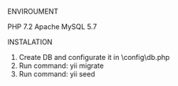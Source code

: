 ENVIROUMENT

PHP 7.2
Apache
MySQL 5.7

INSTALATION

1. Create DB and configurate it in \config\db.php
2. Run command: yii migrate
3. Run command: yii seed